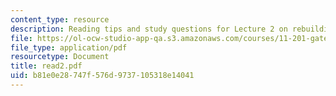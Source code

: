 ```yaml
---
content_type: resource
description: Reading tips and study questions for Lecture 2 on rebuilding Los Angeles.
file: https://ol-ocw-studio-app-qa.s3.amazonaws.com/courses/11-201-gateway-planning-action-fall-2007/b81e0e28747f576d9737105318e14041_read2.pdf
file_type: application/pdf
resourcetype: Document
title: read2.pdf
uid: b81e0e28-747f-576d-9737-105318e14041
---
```

